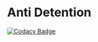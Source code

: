 # Anti Detention

[![Codacy Badge](https://api.codacy.com/project/badge/Grade/b47cc7129597409983e37c518985fa4c)](https://www.codacy.com/app/5hirish/android_anti_detention?utm_source=github.com&utm_medium=referral&utm_content=5hirish/android_anti_detention&utm_campaign=badger)
